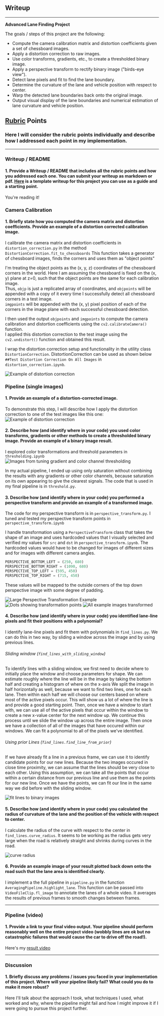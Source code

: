 ## Writeup

---

**Advanced Lane Finding Project**

The goals / steps of this project are the following:

* Compute the camera calibration matrix and distortion coefficients given a set of chessboard images.
* Apply a distortion correction to raw images.
* Use color transforms, gradients, etc., to create a thresholded binary image.
* Apply a perspective transform to rectify binary image ("birds-eye view").
* Detect lane pixels and fit to find the lane boundary.
* Determine the curvature of the lane and vehicle position with respect to center.
* Warp the detected lane boundaries back onto the original image.
* Output visual display of the lane boundaries and numerical estimation of lane curvature and vehicle position.

[//]: # (Image References)

[image1]: ./examples/undistort_output.png "Undistorted"
[image2]: ./test_images/test1.jpg "Road Transformed"
[image3]: ./examples/binary_combo_example.jpg "Binary Example"
[image4]: ./examples/warped_straight_lines.jpg "Warp Example"
[image5]: ./examples/color_fit_lines.jpg "Fit Visual"
[image6]: ./examples/example_output.jpg "Output"
[video1]: ./project_video.mp4 "Video"

[undistort]: ./writeup_images/distortion_correction_example.png "Distortion Correction Example"
[thresholding]: ./writeup_images/thresholding.png "Thresholding tuning images"
[large_transform_example]: ./writeup_images/large_transform_example.png "Large Perspective Transformation Example"
[with_dots_all]: ./writeup_images/with_dots_all.png "Dots showing transformation points"
[transformed_all]: ./writeup_images/transformed_all.png "All example images transformed"
[fit_lines]: ./writeup_images/fit_lines.png "fit lines to our points"
[curve_radius]: ./writeup_images/radius_of_curve.png "radius of curve"

## [Rubric](https://review.udacity.com/#!/rubrics/571/view) Points

### Here I will consider the rubric points individually and describe how I addressed each point in my implementation.  

---

### Writeup / README

#### 1. Provide a Writeup / README that includes all the rubric points and how you addressed each one.  You can submit your writeup as markdown or pdf.  [Here](https://github.com/udacity/CarND-Advanced-Lane-Lines/blob/master/writeup_template.md) is a template writeup for this project you can use as a guide and a starting point.  

You're reading it!

### Camera Calibration

#### 1. Briefly state how you computed the camera matrix and distortion coefficients. Provide an example of a distortion corrected calibration image.

I calibrate the camera matrix and distortion coefficients in `distortion_correction.py` in the method `DistortionCorrection.fit_to_chessboards`
This function takes a generator of chessboard images, finds the corners and uses them as "object points"

I'm treating the object points as the (x, y, z) coordinates of the chessboard corners in the world. 
Here I am assuming the chessboard is fixed on the (x, y) plane at z=0, such that the object points are the same for each calibration image.  
Thus, `objp` is just a replicated array of coordinates, and `objpoints` will be appended with a copy of it every time I successfully detect all chessboard corners in a test image.  
`imgpoints` will be appended with the (x, y) pixel position of each of the corners in the image plane with each successful chessboard detection.  

I then used the output `objpoints` and `imgpoints` to compute the camera calibration and distortion coefficients using the `cv2.calibrateCamera()` function.  
I applied this distortion correction to the test image using the `cv2.undistort()` function and obtained this result.
 
I wrap the distortion correction setup and functionality in the utility class `DistortionCorrection`.
DistortionCorrection can be used as shown below `##Test Distortion Correction On All Images` in `distortion_correction.ipynb`.

![Example of distortion correction][undistort]

### Pipeline (single images)

#### 1. Provide an example of a distortion-corrected image.

To demonstrate this step, I will describe how I apply the distortion correction to one of the test images like this one:
![Example of distortion correction][undistort]

#### 2. Describe how (and identify where in your code) you used color transforms, gradients or other methods to create a thresholded binary image.  Provide an example of a binary image result.

I explored color transformations and threshold parameters in `thresholding.ipynb`
![Images from tuning gradient and color channel thresholding][thresholding]

In my actual pipeline, I ended up using only saturation without combining the results with any gradients or other color channels, because
saturation on its own appearing to give the clearest signals. The code that is used in my final pipeline is in `threshold.py`.

#### 3. Describe how (and identify where in your code) you performed a perspective transform and provide an example of a transformed image.

The code for my perspective transform is in `perspective_transform.py`. 
I tuned and tested my perspective transform points in `perspective_transform.ipynb`

I handle transformation using a `PerspectiveTransform` class that takes the shape of an image and uses hardcoded values
that I visually selected and verified my values for `src` and `dst` in `perspective_transform.ipynb`. 
The hardcoded values would have to be changed for images of different sizes and for images with different camera angles.

```python
PERSPECTIVE_BOTTOM_LEFT = (250, 680)
PERSPECTIVE_BOTTOM_RIGHT = (1090, 680)
PERSPECTIVE_TOP_LEFT = (595, 450)
PERSPECTIVE_TOP_RIGHT = (715, 450)
```

These values will be mapped to the outside corners of the top down perspective image with some degree of padding.

![Large Perspective Transformation Example][large_transform_example]
![Dots showing transformation points][with_dots_all]
![All example images transformed][transformed_all]


#### 4. Describe how (and identify where in your code) you identified lane-line pixels and fit their positions with a polynomial?

I identify lane-line pixels and fit them with polynomials in `find_lines.py`.
We can do this in two way, by sliding a window across the image and by using previous lines.
 
###### Sliding window (`find_lines_with_sliding_window`)
To identify lines with a sliding window, we first need to decide where to initially place the window and choose parameters for shape.
We can estimate roughly where the line will be in the image by taking the bottom half and creating a histogram of where on the x-axis
We split the image in half horizontally as well, because we want to find two lines, one for each lane. 
Then within each half we will choose our centers based on where most of the active pixels occur. 
This will show us a lot of where the line is and provide a good starting point.
Then, once we have a window to start with, we can use all of the active pixels that occur within the window to create a
new x-value center for the next window up. We continue this process until we slide the window up across the entire image.
Then once we have a collection of all of the images that have occured within our windows. 
We can fit a polynomial to all of the pixels we've identified. 

###### Using prior Lines (`find_lines.find_line_from_prior`) 
If we have already fit a line in a previous frame, we can use it to identify candidate points for our new lines.
Because the two images occured in close time proximity, we can assume that the lines should be very close to each other.
Using this assumption, we can take all the points that occur within a certain distance from our previous line and use them
as the points for our new line. Once we have the points, we can fit our line in the same way we did before with the sliding window.


![fit lines to binary images][fit_lines]

#### 5. Describe how (and identify where in your code) you calculated the radius of curvature of the lane and the position of the vehicle with respect to center.

I calculate the radius of the curve with respect to the center in `find_lines.curve_radius`.
It seems to be working as the radius gets very large when the road is relatively straight and shrinks during curves in the road.

![curve radius][curve_radius]


#### 6. Provide an example image of your result plotted back down onto the road such that the lane area is identified clearly.

I implement a the full pipeline in `pipeline.py` in the function `AveragingPipeline.highlight_lane`.
This function can be passed into `VideoFileClip.fl_image` to annotate the lanes of a whole video.
It averages the results of previous frames to smooth changes between frames.

---

### Pipeline (video)

#### 1. Provide a link to your final video output.  Your pipeline should perform reasonably well on the entire project video (wobbly lines are ok but no catastrophic failures that would cause the car to drive off the road!).

Here's my [result video](./output_videos/project_video.mp4)

---

### Discussion

#### 1. Briefly discuss any problems / issues you faced in your implementation of this project.  Where will your pipeline likely fail?  What could you do to make it more robust?

Here I'll talk about the approach I took, what techniques I used, what worked and why, where the pipeline might fail and how I might improve it if I were going to pursue this project further.  
